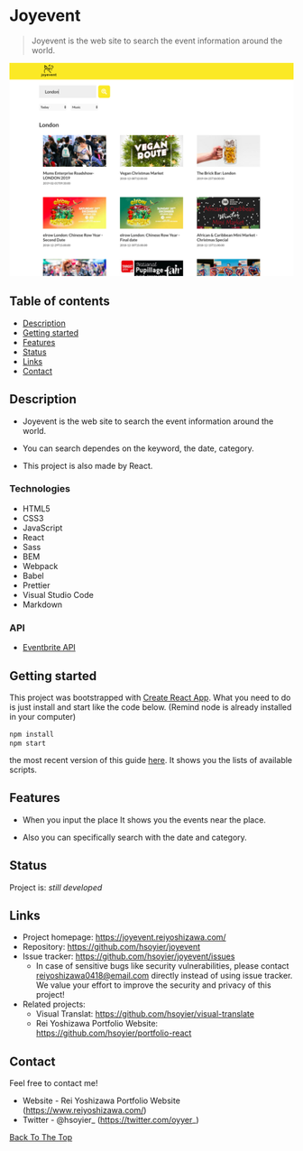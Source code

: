 # Joyevent

> Joyevent is the web site to search the event information around the world.

![Example screenshot](./src/assets/project_example02.jpg)

## Table of contents

- [Description](#Description)
- [Getting started](#Getting-started)
- [Features](#Features)
- [Status](#Status)
- [Links](#Links)
- [Contact](#Contact)

## Description

- Joyevent is the web site to search the event information around the world.

- You can search dependes on the keyword, the date, category.

- This project is also made by React.

### Technologies

- HTML5
- CSS3
- JavaScript
- React
- Sass
- BEM
- Webpack
- Babel
- Prettier
- Visual Studio Code
- Markdown

### API

- [Eventbrite API](https://www.eventbrite.com/developer/v3/)

## Getting started

This project was bootstrapped with [Create React App](https://github.com/facebook/create-react-app). What you need to do is just install and start like the code below.
(Remind node is already installed in your computer)

```shell
npm install
npm start
```

the most recent version of this guide [here](https://github.com/facebook/create-react-app/blob/master/packages/react-scripts/template/README.md). It shows you the lists of available scripts.

## Features

- When you input the place It shows you the events near the place.

- Also you can specifically search with the date and category.

## Status

Project is: _still developed_

## Links

- Project homepage: https://joyevent.reiyoshizawa.com/
- Repository: https://github.com/hsoyier/joyevent
- Issue tracker: https://github.com/hsoyier/joyevent/issues
  - In case of sensitive bugs like security vulnerabilities, please contact
    reiyoshizawa0418@email.com directly instead of using issue tracker. We value your effort
    to improve the security and privacy of this project!
- Related projects:
  - Visual Translat: https://github.com/hsoyier/visual-translate
  - Rei Yoshizawa Portfolio Website: https://github.com/hsoyier/portfolio-react

## Contact

Feel free to contact me!

- Website - Rei Yoshizawa Portfolio Website (https://www.reiyoshizawa.com/)
- Twitter - @hsoyier\_ (https://twitter.com/oyyer_)

[Back To The Top](#Joyevent)
